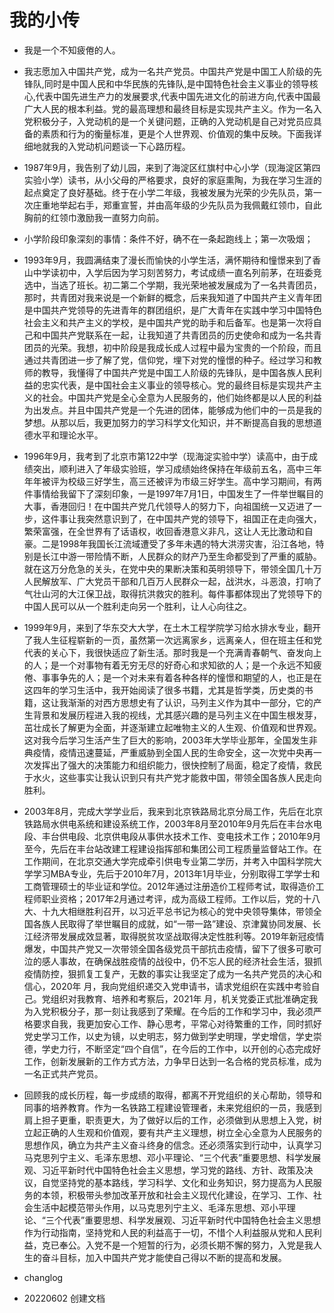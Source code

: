 # 我的小传

- 我是一个不知疲倦的人。

- 我志愿加入中国共产党，成为一名共产党员。中国共产党是中国工人阶级的先锋队,同时是中国人民和中华民族的先锋队,是中国特色社会主义事业的领导核心,代表中国先进生产力的发展要求,代表中国先进文化的前进方向,代表中国最广大人民的根本利益。党的最高理想和最终目标是实现共产主义。作为一名入党积极分子，入党动机的是一个关键问题，正确的入党动机是自己对党员应具备的素质和行为的衡量标准，更是个人世界观、价值观的集中反映。下面我详细地就我的入党动机问题谈一下心路历程。

- 1987年9月，我告别了幼儿园，来到了海淀区红旗村中心小学（现海淀区第四实验小学）读书，从小父母的严格要求，良好的家庭熏陶，为我在学习生涯的起点奠定了良好基础。终于在小学二年级，我被发展为光荣的少先队员，第一次庄重地举起右手，郑重宣誓，并由高年级的少先队员为我佩戴红领巾，自此胸前的红领巾激励我一直努力向前。
- 小学阶段印象深刻的事情：条件不好，确不在一条起跑线上；第一次吸烟；

- 1993年9月，我圆满结束了漫长而愉快的小学生活，满怀期待和憧憬来到了香山中学读初中，入学后因为学习刻苦努力，考试成绩一直名列前茅，在班委竞选中，当选了班长。初二第二个学期，我光荣地被发展成为了一名共青团员，那时，共青团对我来说是一个新鲜的概念，后来我知道了中国共产主义青年团是中国共产党领导的先进青年的群团组织，是广大青年在实践中学习中国特色社会主义和共产主义的学校，是中国共产党的助手和后备军。也是第一次将自己和中国共产党联系在一起，让我知道了共青团员的历史使命和成为一名共青团员的光荣。我想，初中阶段是我成长成人过程中最为宝贵的一个阶段，而且通过共青团进一步了解了党，信仰党，埋下对党的憧憬的种子。经过学习和教师的教导，我懂得了中国共产党是中国工人阶级的先锋队，是中国各族人民利益的忠实代表，是中国社会主义事业的领导核心。党的最终目标是实现共产主义的社会。中国共产党是全心全意为人民服务的，他们始终都是以人民的利益为出发点。并且中国共产党是一个先进的团体，能够成为他们中的一员是我的梦想。从那以后，我更加努力的学习科学文化知识，并不断提高自我的思想道德水平和理论水平。

- 1996年9月，我考到了北京市第122中学（现海淀实验中学）读高中，由于成绩突出，顺利进入了年级实验班，学习成绩始终保持在年级前五名，高中三年年年被评为校级三好学生，高三还被评为市级三好学生。高中学习期间，有两件事情给我留下了深刻印象，一是1997年7月1日，中国发生了一件举世瞩目的大事，香港回归！在中国共产党几代领导人的努力下，向祖国统一又迈进了一步，这件事让我突然意识到了，在中国共产党的领导下，祖国正在走向强大，繁荣富强，在全世界有了话语权，收回香港意义非凡，这让人无比激动和自豪。二是1998年我国长江流域遭受了多年未遇的特大洪涝灾害，沿江各地，特别是长江中游一带险情不断，人民群众的财产乃至生命都受到了严重的威胁。就在这万分危急的关头，在党中央的果断决策和英明领导下，带领全国几十万人民解放军、广大党员干部和几百万人民群众一起，战洪水，斗恶浪，打响了气壮山河的大江保卫战，取得抗洪救灾的胜利。每件事都体现出了党领导下的中国人民可以从一个胜利走向另一个胜利，让人心向往之。

- 1999年9月，来到了华东交大大学，在土木工程学院学习给水排水专业，翻开了我人生征程崭新的一页，虽然第一次远离家乡，远离亲人，但在班主任和党代表的关心下，我很快适应了新生活。那时我是一个充满青春朝气、奋发向上的人；是一个对事物有着无穷无尽的好奇心和求知欲的人；是一个永远不知疲倦、事事争先的人；是一个对未来有着各种各样的憧憬和期望的人，也正是在这四年的学习生活中，我开始阅读了很多书籍，尤其是哲学类，历史类的书籍，这让我渐渐的对西方思想史有了认识，马列主义作为其中一部分，它的产生背景和发展历程进入我的视线，尤其感兴趣的是马列主义在中国生根发芽，茁壮成长了解更为全面，并逐渐建立起唯物主义的人生观、价值观和世界观。这对我今后学习生活产生了巨大的影响，2003年大学毕业那年，全国发生非典疫情，疫情迅速蔓延，严重威胁到全国人民的生命安全，这一次党中央再一次发挥出了强大的决策能力和组织能力，很快控制了局面，稳定了疫情，救民于水火，这些事实让我认识到只有共产党才能救中国，带领全国各族人民走向胜利。

- 2003年8月，完成大学学业后，我来到北京铁路局北京分局工作，先后在北京铁路局水供电系统和建设系统工作，2003年8月至2010年9月先后在丰台水电段、丰台供电段、北京供电段从事供水技术工作、变电技术工作；2010年9月至今，先后在丰台站改建工程建设指挥部和集团公司工程质量监督站工作。在工作期间，在北京交通大学完成牵引供电专业第二学历，并考入中国科学院大学学习MBA专业，先后于2010年7月，2013年1月毕业，分别取得工学学士和工商管理硕士的毕业证和学位。2012年通过注册造价工程师考试，取得造价工程师职业资格；2017年2月通过考评，成为高级工程师。工作以后，党的十八大、十九大相继胜利召开，以习近平总书记为核心的党中央领导集体，带领全国各族人民取得了举世瞩目的成就，如“一带一路”建设、京津冀协同发展、长江经济带发展成效显著，取得脱贫攻坚战取得决定性胜利等。2019年新冠疫情爆发，中国共产党又一次带领全国各级党员干部抗击疫情，留下了很多可歌可泣的感人事故，在确保战胜疫情的战役中，仍不忘人民的经济社会生活，狠抓疫情防控，狠抓复工复产，无数的事实让我坚定了成为一名共产党员的决心和信心，2020年 月，我向党组织递交入党申请书，请求党组织在实践中考验自己。党组织对我教育、培养和考察后，2021年 月，机关党委正式批准确定我为入党积极分子，那一刻让我感到了荣耀。在今后的工作和学习中，我必须严格要求自我，我更加安心工作、静心思考，平常心对待繁重的工作，同时抓好党史学习工作，以史为镜，以史明志，努力做到学史明理，学史增信，学史崇德，学史力行，不断坚定“四个自信”，在今后的工作中，以开创的心态完成好工作，创新发展新的工作方式方法，力争早日达到一名合格的党员标准，成为一名正式共产党员。

- 回顾我的成长历程，每一步成绩的取得，都离不开党组织的关心帮助，领导和同事的培养教育。作为一名铁路工程建设管理者，未来党组织的一员，我感到肩上担子更重，职责更大，为了做好以后的工作，必须做到从思想上入党，树立起正确的人生观和价值观，要有共产主义理想，树立全心全意为人民服务的思想作风，确立为共产主义奋斗终身的信念。还必须落实到行动中，认真学习马克思列宁主义、毛泽东思想、邓小平理论、“三个代表”重要思想、科学发展观、习近平新时代中国特色社会主义思想，学习党的路线、方针、政策及决议，自觉坚持党的基本路线，学习科学、文化和业务知识，努力提高为人民服务的本领，积极带头参加改革开放和社会主义现代化建设，在学习、工作、社会生活中起模范带头作用，以马克思列宁主义、毛泽东思想、邓小平理论、“三个代表”重要思想、科学发展观、习近平新时代中国特色社会主义思想作为行动指南，坚持党和人民的利益高于一切，不惜个人利益服从党和人民利益，克已奉公。入党不是一个短暂的行为，必须长期不懈的努力，入党是我人生的奋斗目标，加入中国共产党才能使自己得以不断的提高和发展。

- changlog
- 20220602 创建文档
